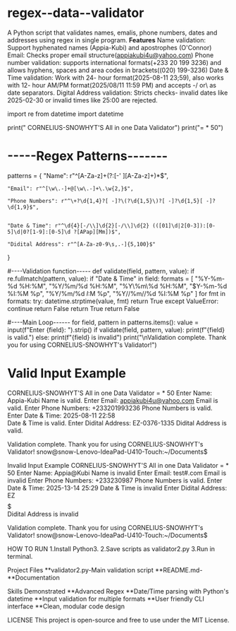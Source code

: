 # regex--data--validator
A Python script that validates names, emalis, phone numbers, dates and addresses using regex in single program.
**Features**
Name validation: Support hyphenated names (Appia-Kubi) and apostrophes (O'Connor)
Email: Checks proper email structure(appiakubi4u@yahoo.com)
Phone number validation: supports international formats(+233 20 199 3236) and allows hyphens, spaces and area codes in brackets((020) 199-3236)
Date & Time validation: Work with 24- hour format(2025-08-11 23;59), also works with 12- hour AM/PM format(2025/08/11 11:59 PM) and accepts -/ or\ as date separators.
Digital Address validation: Stricts checks- invalid dates like 2025-02-30 or invalid times like 25:00 are rejected.


import re
from datetime import datetime

print("  CORNELIUS-SNOWHYT'S All in one Data Validator")
print("= * 50")

# -----Regex Patterns-------
patterns = { 
    "Name": r"^[A-Za-z]+(?:[-' ][A-Za-z]+)*$",

    "Email": r"^[\w\.-]+@[\w\.-]+\.\w{2,}$",

    "Phone Numbers": r"^\+?\d{1,4}?[ -]?\(?\d{1,5}\)?[ -]?\d{1,5}[ -]?\d{1,9}$",


    "Date & Time": r"^\d{4}[-/\\]\d{2}[-/\\]\d{2} (([01]\d|2[0-3]):[0-5]\d|0?[1-9]:[0-5]\d ?[APap][Mm])$",
    
    "Didital Address": r"^[A-Za-z0-9\s,.-]{5,100}$"

}

#----Validation function-----
def validate(field, pattern, value):
    if re.fullmatch(pattern, value):
        if "Date & Time" in field:
            formats = [
                "%Y-%m-%d %H:%M",
                "%Y/%m/%d %H:%M",
                "%Y\\%m\\%d %H:%M",
                "$Y-%m-%d %I:%M %p",
                "%Y/%m/%d $I:$M %p",
                "%Y//%m//%d %I:%M %p"
            ]
            for fmt in formats:
                try:
                   datetime.strptime(value, fmt)
                   return True
                except ValueError:
                   continue
            return False
        return True
    return False

#----Main Loop------
for field, pattern in patterns.items():
    value = input(f"Enter {field}: ").strip()
    if validate(field, pattern, value):
        print(f"{field} is valid.")
    else:
        print(f"{field} is invalid")
print("\nValidation complete. Thank you for using CORNELIUS-SNOWHYT's Validator!")  


Valid Input Example
==================================================
  CORNELIUS-SNOWHYT'S All in one Data Validator
= * 50
Enter Name: Appia-Kubi
Name is valid.
Enter Email: appiakubi4u@yahoo.com
Email is valid.
Enter Phone Numbers: +233201993236
Phone Numbers is valid.
Enter Date & Time: 2025-08-11 22:58    
Date & Time is valid.
Enter Didital Address: EZ-0376-1335
Didital Address is valid.

Validation complete. Thank you for using CORNELIUS-SNOWHYT's Validator!
snow@snow-Lenovo-IdeaPad-U410-Touch:~/Documents$ 

Invalid Input Example
  CORNELIUS-SNOWHYT'S All in one Data Validator
= * 50
Enter Name: Appia@Kubi
Name is invalid
Enter Email: test#.com
Email is invalid
Enter Phone Numbers: +233230987
Phone Numbers is valid.
Enter Date & Time: 2025-13-14 25:29
Date & Time is invalid
Enter Didital Address: EZ$$$$$  
Didital Address is invalid

Validation complete. Thank you for using CORNELIUS-SNOWHYT's Validator!
snow@snow-Lenovo-IdeaPad-U410-Touch:~/Documents$ 


HOW TO RUN
1.Install Python3.
2.Save scripts as validator2.py
3.Run in terminal.

Project Files
**validator2.py-Main validation script
**README.md-
**Documentation

Skills Demonstrated
**Advanced Regex
**Date/Time parsing with Python's datetime
**Input validation for multiple formats
**User friendly CLI interface
**Clean, modular code design

LICENSE
This project is open-source and free to use under the MIT License.
